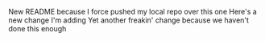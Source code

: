 New README because I force pushed my local repo over this one
Here's a new change I'm adding
Yet another freakin' change because we haven't done this enough

